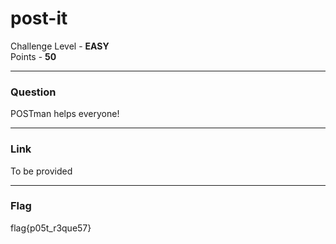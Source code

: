 # post-it

Challenge Level - __EASY__  
Points - __50__

---
### Question
POSTman helps everyone!

---
### Link
To be provided

---
### Flag
flag{p05t_r3que57}
